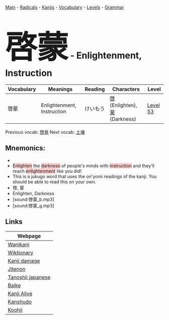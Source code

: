 <style> bigfont {font-size: 100px}</style>
[Main](../README.md) -
[Radicals](../radicals.md) -
[Kanjis](../kanjis.md) -
[Vocabulary](../vocabulary.md) -
[Levels](../levels.md) -
[Grammar](../grammar.md)
# <bigfont> 啓蒙</bigfont> - Enlightenment, Instruction 

| Vocabulary | Meanings | Reading | Characters | Level |
| --- | --- | --- | --- | --- |
| 啓蒙 | Enlightenment, Instruction | けいもう |  [啓](../kanjis/啓.md) (Enlighten), [蒙](../kanjis/蒙.md) (Darkness) | [Level 53](../levels/wk_level53.md) |

Previous vocab: [啓発](啓発.md) Next vocab: [土壌](土壌.md) 

## Mnemonics:

* 
* <span style="background-color:#ffcccb"> Enlighten</span> the <span style="background-color:#ffcccb"> darkness</span> of people's minds with <span style="background-color:#ffcccb"> instruction</span> and they'll reach <span style="background-color:#ffcccb"> enlightenment</span> like you did!
* This is a jukugo word that uses the on'yomi readings of the kanji. You should be able to read this on your own.
* 啓, 蒙
* Enlighten, Darkness
* [sound:啓蒙_b.mp3]
* [sound:啓蒙_g.mp3]


## Links 

| Webpage |
| --- |
| [Wanikani          ](https://www.wanikani.com/kanji/啓蒙) |
| [Wiktionary        ](https://en.wiktionary.org/wiki/啓蒙) |
| [Kanji damage      ](http://www.kanjidamage.com/kanji/search?utf8=✓&q=啓蒙) |
| [Jitenon           ](https://jitenon.com/kanji/啓蒙) |
| [Tanoshii japanese ](https://www.tanoshiijapanese.com/dictionary/kanji.cfm?k=啓蒙) |
| [Baike             ](https://baike.baidu.com/item/啓蒙) |
| [Kanji Alive       ](https://app.kanjialive.com/啓蒙) |
| [Kanshudo          ](https://www.kanshudo.com/searchmn?q=啓蒙) |
| [Koohii            ](https://kanji.koohii.com/study/kanji/啓蒙) |
